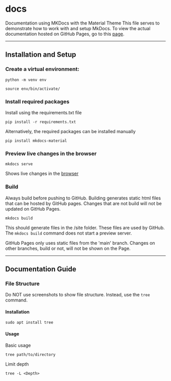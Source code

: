# docs
Documentation using MKDocs with the Material Theme
This file serves to demonstrate how to work with and setup MkDocs. To view the actual documentation hosted on GitHub Pages, go to this [page](https://htl-studently.github.io/docs/).

---
## Installation and Setup 

### Create a virtual environment: 

`python -m venv env`

`source env/bin/activate/`

### Install required packages

Install using the requirements.txt file

`pip install -r requirements.txt`


Alternatively, the required packages can be installed manually  

`pip install mkdocs-material`


### Preview live changes in the browser

`mkdocs serve `

Shows live changes in the [browser](http://localhost:8000)


### Build
Always build before pushing to GitHub. Building generates static html files that can be hosted by GitHub pages. Changes that are not build will not be updated on GitHub Pages.

`mkdocs build`

This should generate files in the /site folder. These files are used by GitHub. The `mkdocs build` command does not start a preview server.

GitHub Pages only uses static files from the 'main' branch. Changes on other branches, build or not, will not be shown on the Page.


---


## Documentation Guide

### File Structure

Do NOT use screenshots to show file structure. Instead, use the `tree` command.

#### Installation

`sudo apt install tree`

#### Usage

Basic usage

`tree path/to/directory`

Limit depth 

`tree -L <Depth>`